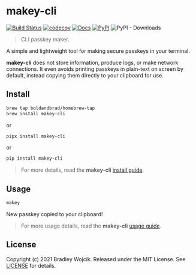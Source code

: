# makey-cli

[![Build Status](https://api.travis-ci.com/boldandbrad/makey-cli.svg?branch=main)](https://travis-ci.com/github/boldandbrad/makey-cli)
[![codecov](https://codecov.io/gh/boldandbrad/makey-cli/branch/main/graph/badge.svg)](https://codecov.io/gh/boldandbrad/makey-cli)
[![Docs](https://img.shields.io/website?down_message=down&label=docs&up_message=online&url=https%3A%2F%2Fboldandbrad.github.io%2Fmakey-cli%2F)](https://boldandbrad.github.io/makey-cli/)
[![PyPI](https://img.shields.io/pypi/v/makey-cli)](https://pypi.org/project/makey-cli/)
![PyPI - Downloads](https://img.shields.io/pypi/dm/makey-cli)

> CLI passkey maker.

A simple and lightweight tool for making secure passkeys in your terminal.

**makey-cli** does not store information, produce logs, or make network
connections. It even avoids printing passkeys in plain-text on screen by
default, instead copying them directly to your clipboard for use.

## Install

```zsh
brew tap boldandbrad/homebrew-tap
brew install makey-cli
```

or

```zsh
pipx install makey-cli
```

or

```zsh
pip install makey-cli
```

> For more details, read the **makey-cli** [install guide](https://boldandbrad.github.io/makey-cli/#/install).

## Usage

```zsh
makey
```

New passkey copied to your clipboard!

> For more usage details, read the **makey-cli** [usage guide](https://boldandbrad.github.io/makey-cli/#/usage).

## License

Copyright (c) 2021 Bradley Wojcik. Released under the MIT License. See
[LICENSE](LICENSE) for details.
